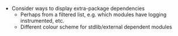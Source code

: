 - Consider ways to display extra-package dependencies
  - Perhaps from a filtered list, e.g. which modules have logging instrumented, etc.
  - Different colour scheme for stdlib/external dependent modules

